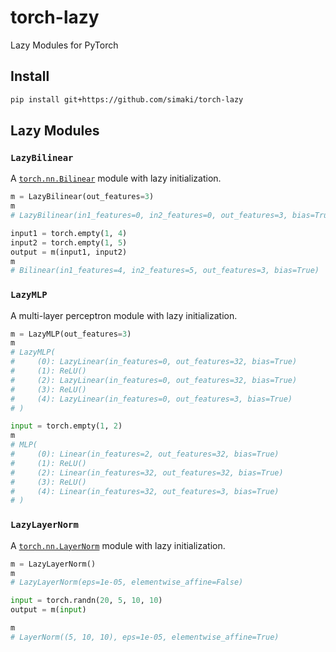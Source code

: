 # torch-lazy

Lazy Modules for PyTorch

## Install

```sh
pip install git+https://github.com/simaki/torch-lazy
```

## Lazy Modules

### `LazyBilinear`

A [`torch.nn.Bilinear`](https://pytorch.org/docs/stable/generated/torch.nn.Bilinear.html) module with lazy initialization.

```python
m = LazyBilinear(out_features=3)
m
# LazyBilinear(in1_features=0, in2_features=0, out_features=3, bias=True)

input1 = torch.empty(1, 4)
input2 = torch.empty(1, 5)
output = m(input1, input2)
m
# Bilinear(in1_features=4, in2_features=5, out_features=3, bias=True)
```

### `LazyMLP`

A multi-layer perceptron module with lazy initialization.

```python
m = LazyMLP(out_features=3)
m
# LazyMLP(
#     (0): LazyLinear(in_features=0, out_features=32, bias=True)
#     (1): ReLU()
#     (2): LazyLinear(in_features=0, out_features=32, bias=True)
#     (3): ReLU()
#     (4): LazyLinear(in_features=0, out_features=3, bias=True)
# )

input = torch.empty(1, 2)
m
# MLP(
#     (0): Linear(in_features=2, out_features=32, bias=True)
#     (1): ReLU()
#     (2): Linear(in_features=32, out_features=32, bias=True)
#     (3): ReLU()
#     (4): Linear(in_features=32, out_features=3, bias=True)
# )
```

### `LazyLayerNorm`

A [`torch.nn.LayerNorm`](https://pytorch.org/docs/stable/generated/torch.nn.LayerNorm.html) module with lazy initialization.

```python
m = LazyLayerNorm()
m
# LazyLayerNorm(eps=1e-05, elementwise_affine=False)

input = torch.randn(20, 5, 10, 10)
output = m(input)

m
# LayerNorm((5, 10, 10), eps=1e-05, elementwise_affine=True)
```
